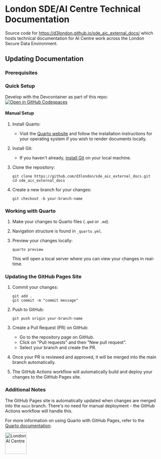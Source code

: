 # London SDE/AI Centre Technical Documentation
Source code for https://d3london.github.io/sde_aic_external_docs/ which hosts technical documentation for AI Centre work across the London Secure Data Environment.

## Updating Documentation

### Prerequisites

### Quick Setup

Develop with the Devcontainer as part of this repo: [![Open in GitHub Codespaces](https://github.com/codespaces/badge.svg)](https://codespaces.new/d3london/sde_aic_external_docs?quickstart=1)

#### Manual Setup

1. Install Quarto:
    - Visit the [Quarto website](https://quarto.org/docs/get-started/) and follow the installation instructions for your operating system if you wish to render documents locally.

2. Install Git:
   - If you haven't already, [install Git](https://git-scm.com/book/en/v2/Getting-Started-Installing-Git) on your local machine.

3. Clone the repository:
   ```
   git clone https://github.com/d3london/sde_aic_external_docs.git
   cd sde_aic_external_docs
   ```

4. Create a new branch for your changes:
   ```
   git checkout -b your-branch-name
   ```

### Working with Quarto

1. Make your changes to Quarto files (`.qmd` or `.md`).

2. Navigation structure is found in `_quarto.yml`.

3. Preview your changes locally:
   ```
   quarto preview
   ```
   This will open a local server where you can view your changes in real-time.

### Updating the GitHub Pages Site

1. Commit your changes:
   ```
   git add .
   git commit -m "commit message"
   ```

2. Push to GitHub:
   ```
   git push origin your-branch-name
   ```

3. Create a Pull Request (PR) on GitHub:
   - Go to the repository page on GitHub.
   - Click on "Pull requests" and then "New pull request".
   - Select your branch and create the PR.

4. Once your PR is reviewed and approved, it will be merged into the main branch automatically.

5. The GitHub Actions workflow will automatically build and deploy your changes to the GitHub Pages site.

### Additional Notes

The GitHub Pages site is automatically updated when changes are merged into the `main` branch. There's no need for manual deployment - the GitHub Actions workflow will handle this.

For more information on using Quarto with GitHub Pages, refer to the [Quarto documentation](https://quarto.org/docs/publishing/github-pages.html).


<a href="https://www.aicentre.co.uk/"><img src="src/media/logo_aic.png" alt="London AI Centre" title="" height="70" /></a>
